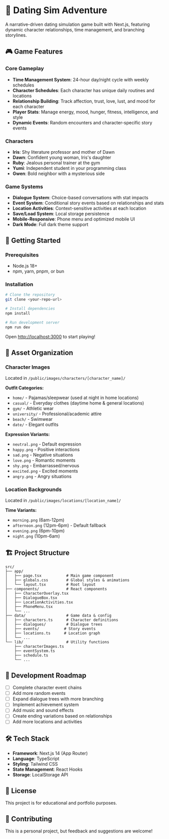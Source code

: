 # 💖 Dating Sim Adventure

A narrative-driven dating simulation game built with Next.js, featuring dynamic character relationships, time management, and branching storylines.

## 🎮 Game Features

### Core Gameplay
- **Time Management System**: 24-hour day/night cycle with weekly schedules
- **Character Schedules**: Each character has unique daily routines and locations
- **Relationship Building**: Track affection, trust, love, lust, and mood for each character
- **Player Stats**: Manage energy, mood, hunger, fitness, intelligence, and style
- **Dynamic Events**: Random encounters and character-specific story events

### Characters
- **Iris**: Shy literature professor and mother of Dawn
- **Dawn**: Confident young woman, Iris's daughter
- **Ruby**: Jealous personal trainer at the gym
- **Yumi**: Independent student in your programming class
- **Gwen**: Bold neighbor with a mysterious side

### Game Systems
- **Dialogue System**: Choice-based conversations with stat impacts
- **Event System**: Conditional story events based on relationships and stats
- **Location Activities**: Context-sensitive activities at each location
- **Save/Load System**: Local storage persistence
- **Mobile-Responsive**: Phone menu and optimized mobile UI
- **Dark Mode**: Full dark theme support

## 🚀 Getting Started

### Prerequisites
- Node.js 18+ 
- npm, yarn, pnpm, or bun

### Installation

```bash
# Clone the repository
git clone <your-repo-url>

# Install dependencies
npm install

# Run development server
npm run dev
```

Open [http://localhost:3000](http://localhost:3000) to start playing!

## 🎨 Asset Organization

### Character Images
Located in `/public/images/characters/[character_name]/`

**Outfit Categories:**
- `home/` - Pajamas/sleepwear (used at night in home locations)
- `casual/` - Everyday clothes (daytime home & general locations)
- `gym/` - Athletic wear
- `university/` - Professional/academic attire
- `beach/` - Swimwear
- `date/` - Elegant outfits

**Expression Variants:**
- `neutral.png` - Default expression
- `happy.png` - Positive interactions
- `sad.png` - Negative situations  
- `love.png` - Romantic moments
- `shy.png` - Embarrassed/nervous
- `excited.png` - Excited moments
- `angry.png` - Angry situations


### Location Backgrounds
Located in `/public/images/locations/[location_name]/`

**Time Variants:**
- `morning.png` (6am-12pm)
- `afternoon.png` (12pm-6pm) - Default fallback
- `evening.png` (6pm-10pm)
- `night.png` (10pm-6am)

## 🏗️ Project Structure

```
src/
├── app/
│   ├── page.tsx           # Main game component
│   ├── globals.css        # Global styles & animations
│   └── layout.tsx         # Root layout
├── components/            # React components
│   ├── CharacterOverlay.tsx
│   ├── DialogueBox.tsx
│   ├── LocationActivities.tsx
│   ├── PhoneMenu.tsx
│   └── ...
├── data/                  # Game data & config
│   ├── characters.ts      # Character definitions
│   ├── dialogues/         # Dialogue trees
│   ├── events/           # Story events
│   ├── locations.ts      # Location graph
│   └── ...
└── lib/                   # Utility functions
    ├── characterImages.ts
    ├── eventSystem.ts
    ├── schedule.ts
    └── ...
```

## 🎯 Development Roadmap

- [ ] Complete character event chains
- [ ] Add more random events
- [ ] Expand dialogue trees with more branching
- [ ] Implement achievement system
- [ ] Add music and sound effects
- [ ] Create ending variations based on relationships
- [ ] Add more locations and activities

## 🛠️ Tech Stack

- **Framework**: Next.js 14 (App Router)
- **Language**: TypeScript
- **Styling**: Tailwind CSS
- **State Management**: React Hooks
- **Storage**: LocalStorage API

## 📝 License

This project is for educational and portfolio purposes.

## 🤝 Contributing

This is a personal project, but feedback and suggestions are welcome!